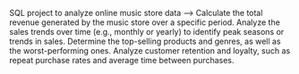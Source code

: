 SQL project to analyze online music store data -->
Calculate the total revenue generated by the music store over a specific period. Analyze the sales trends over time (e.g., monthly or yearly) to identify peak seasons or trends in sales. Determine the top-selling products and genres, as well as the worst-performing ones. Analyze customer retention and loyalty, such as repeat purchase rates and average time between purchases.

